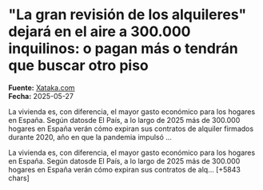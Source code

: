 # "La gran revisión de los alquileres" dejará en el aire a 300.000 inquilinos: o pagan más o tendrán que buscar otro piso

**Fuente:** [Xataka.com](https://www.xataka.com/magnet/gran-revision-alquileres-deja-aire-a-300-000-inquilinos-pagan-tendran-que-buscar-otro-piso)  
**Fecha:** 2025-05-27

La vivienda es, con diferencia, el mayor gasto económico para los hogares en España. Según datosde El País, a lo largo de 2025 más de 300.000 hogares en España verán cómo expiran sus contratos de alquiler firmados durante 2020, año en que la pandemia impulsó …

La vivienda es, con diferencia, el mayor gasto económico para los hogares en España. Según datosde El País, a lo largo de 2025 más de 300.000 hogares en España verán cómo expiran sus contratos de alq… [+5843 chars]
